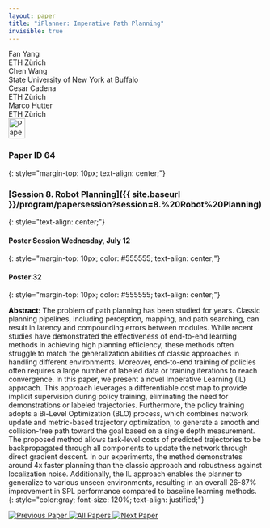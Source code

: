 ```yaml
---
layout: paper
title: "iPlanner: Imperative Path Planning"
invisible: true
---
```

<div class="paper-authors">
<div class="paper-author-box">
    <div class="paper-author-name">Fan Yang</div>
    <div class="paper-author-uni">ETH Zürich</div>
</div>
<div class="paper-author-box">
    <div class="paper-author-name">Chen Wang</div>
    <div class="paper-author-uni">State University of New York at Buffalo</div>
</div>
<div class="paper-author-box">
    <div class="paper-author-name">Cesar Cadena</div>
    <div class="paper-author-uni">ETH Zürich</div>
</div>
<div class="paper-author-box">
    <div class="paper-author-name">Marco Hutter</div>
    <div class="paper-author-uni">ETH Zürich</div>
</div>

</div><div class="paper-pdf">
<div> <a href="http://www.roboticsproceedings.org/rss19/p064.pdf"><img src="{{ site.baseurl }}/images/paper_link.png" alt="Paper Website" width = "33"  height = "40"/></a> </div>
</div>

### Paper ID 64
{: style="margin-top: 10px; text-align: center;"}

### [Session 8. Robot Planning]({{ site.baseurl }}/program/papersession?session=8.%20Robot%20Planning)
{: style="text-align: center;"}

#### Poster Session Wednesday, July 12
{: style="margin-top: 10px; color: #555555; text-align: center;"}

#### Poster 32
{: style="margin-top: 10px; color: #555555; text-align: center;"}

<b style="color: black;">Abstract: </b>The problem of path planning has been studied for years. Classic planning pipelines, including perception, mapping, and path searching, can result in latency and compounding errors between modules. While recent studies have demonstrated the effectiveness of end-to-end learning methods in achieving high planning efficiency, these methods often struggle to match the generalization abilities of classic approaches in handling different environments. Moreover, end-to-end training of policies often requires a large number of labeled data or training iterations to reach convergence. In this paper, we present a novel Imperative Learning (IL) approach. This approach leverages a differentiable cost map to provide implicit supervision during policy training, eliminating the need for demonstrations or labeled trajectories. Furthermore, the policy training adopts a Bi-Level Optimization (BLO) process, which combines network update and metric-based trajectory optimization, to generate a smooth and collision-free path toward the goal based on a single depth measurement. The proposed method allows task-level costs of predicted trajectories to be backpropagated through all components to update the network through direct gradient descent. In our experiments, the method demonstrates around 4x faster planning than the classic approach and robustness against localization noise. Additionally, the IL approach enables the planner to generalize to various unseen environments, resulting in an overall 26-87% improvement in SPL performance compared to baseline learning methods.
{: style="color:gray; font-size: 120%; text-align: justified;"}


<div class="paper-menu">
<a href="{{ site.baseurl }}/program/papers/063/"> <img src="{{ site.baseurl }}/images/previous_paper_icon.png" alt="Previous Paper" title="Previous Paper"/> </a>
<a href="{{ site.baseurl }}/program/papers"><img src="{{ site.baseurl }}/images/overview_icon.png" alt="All Papers" title="All Papers"/> </a>
<a href="{{ site.baseurl }}/program/papers/065/"> <img src="{{ site.baseurl }}/images/next_paper_icon.png" alt="Next Paper" title="Next Paper"/> </a>

</div>
